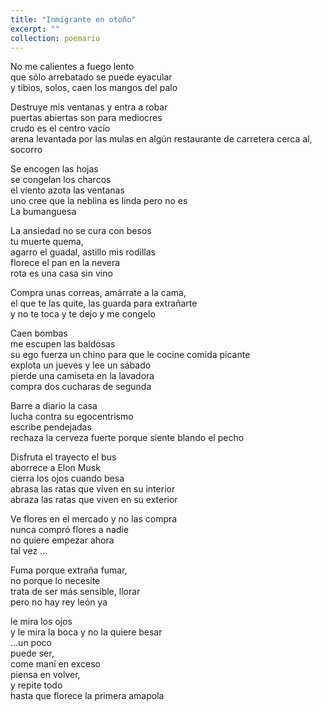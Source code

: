 ```yaml
---
title: "Inmigrante en otoño"
excerpt: ""
collection: poemario
---
```


<p>
No me calientes a fuego lento<br>
que sólo arrebatado se puede eyacular<br>
y tibios, solos, caen los mangos del palo</p>
<p>
Destruye mis ventanas y entra a robar<br>
puertas abiertas son para mediocres<br>
crudo es el centro vacío<br>
arena levantada por las mulas en algún restaurante de carretera cerca al, 
  <br>socorro</p>
<p>
Se encogen las hojas<br>
se congelan los charcos<br>
el viento azota las ventanas<br>
uno cree que la neblina es linda pero no es
  <br>La bumanguesa</p>
<p>
La ansiedad no se cura con besos<br>
  tu muerte quema,<br>
agarro el guadal, astillo mis rodillas<br>
florece el pan en la nevera<br>
rota es una casa sin vino</p>
<p>
Compra unas correas, amárrate a la cama,<br>
el que te las quite, las guarda para extrañarte<br>
y no te toca y te dejo y me congelo</p>
<p>
Caen bombas<br>
me escupen las baldosas<br>
su ego fuerza un chino para que le cocine comida picante<br>
explota un jueves y lee un sábado<br>
pierde una camiseta en la lavadora<br>
compra dos cucharas de segunda</p>
<p>
Barre a diario la casa<br>
lucha contra su egocentrismo<br>
escribe pendejadas<br>
rechaza la cerveza fuerte porque siente blando el pecho</p>
<p>
Disfruta el trayecto el bus<br>
aborrece a Elon Musk<br>
cierra los ojos cuando besa<br>
abrasa las ratas que viven en su interior<br>
abraza las ratas que viven en su exterior</p>
<p>
Ve flores en el mercado y no las compra<br>
nunca compró flores a nadie<br>
no quiere empezar ahora<br>
tal vez ...</p>
<p>
Fuma porque extraña fumar,<br>
no porque lo necesite<br>
trata de ser más sensible, llorar<br>
pero no hay rey león ya</p>
<p>
le mira los ojos<br>
y le mira la boca y no la quiere besar<br>
...un poco<br>
puede ser,<br>
come maní en exceso<br>
piensa en volver,<br>
y repite todo<br>
hasta que florece la primera amapola</p>
